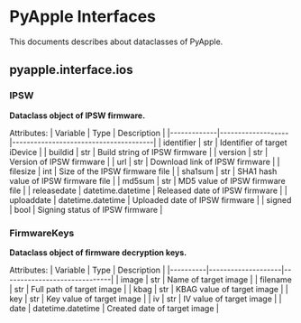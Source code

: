 # PyApple Interfaces

This documents describes about dataclasses of PyApple.

## pyapple.interface.ios

### IPSW

**Dataclass object of IPSW firmware.**

Attributes:
| Variable    | Type              | Description                           |
|-------------|-------------------|---------------------------------------|
| identifier  | str               | Identifier of target iDevice          |
| buildid     | str               | Build string of IPSW firmware         |
| version     | str               | Version of IPSW firmware              |
| url         | str               | Download link of IPSW firmware        |
| filesize    | int               | Size of the IPSW firmware file        |
| sha1sum     | str               | SHA1 hash value of IPSW firmware file |
| md5sum      | str               | MD5 value of IPSW firmware file       |
| releasedate | datetime.datetime | Released date of IPSW firmware        |
| uploaddate  | datetime.datetime | Uploaded date of IPSW firmware        |
| signed      | bool              | Signing status of IPSW firmware       |

### FirmwareKeys

**Dataclass object of firmware decryption keys.**

Attributes:
| Variable | Type               | Description                  |
|----------|--------------------|------------------------------|
| image    | str                | Name of target image         |
| filename | str                | Full path of target image    |
| kbag     | str                | KBAG value of target image   |
| key      | str                | Key value of target image    |
| iv       | str                | IV value of target image     |
| date     | datetime.datetime  | Created date of target image |
